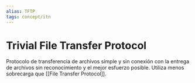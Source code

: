 ```yaml
---
alias: TFTP
tags: concept/itn
---
```

# Trivial File Transfer Protocol

Protocolo de transferencia de archivos simple y sin conexión con la entrega de archivos sin reconocimiento y el mejor esfuerzo posible. Utiliza menos sobrecarga que [[File Transfer Protocol]].
